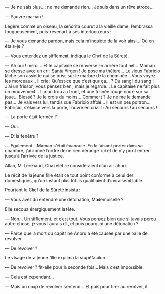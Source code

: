 — Je ne sais plus…; ne me demande rien… Je suis dans un rêve atroce…

— Pauvre maman !

Légère comme un oiseau, la señorita courut à la vieille dame, l’embrassa
fougueusement, puis-revenant à ses interlocuteurs :

— Je vous demande pardon, mais cela m’inquiète de la voir ainsi… Où en
étais-je ?

— Vous entendez un sifflement, indiqua le Chef de la Sûreté.

— Ah oui ! merci… Et le capitaine se renverse en arrière tout net… Maman
se dresse avec un cri : Santa Virgen ! Je pose ma théière… Le vieux Fabricio
lâche son assiette qui se brise sur le marbre de la cheminée… Vous voyez les morceaux… Il crie : Qu’est-ce que c’est que ça… ? Du sang ! du sang ! J’ai
un frisson, vous pensez bien ; mais je regarde… Le capitaine ne fait plus un
mouvement… Il a un trou au front, et une trainée rouge coule sur sa joue…
Blessé ? Je le crois du moins… Comment ? Je ne me le demande pas… Je vais
vers lui, tandis que Fabricio affolé… il est un peu poltron… Fabricio,
s’élance vers la porte, l’ouvre en criant : Au secours ! au secours !

— La porte était fermée ?

— Oui.

— Et la fenêtre ?

— Egalement… Maman s’était évanouie. En la faisant porter dans sa chambre,
j’ai donné l’ordre de ne rien déranger ici et de n’y point entrer jusqu’à
l’arrivée de la justice.

Allan, M. Lerenaud, Chazelet se considéraient d’un air ahuri.

Le récit de 1a jeune fille était de tout point conforme à celui des domestiques,
qu’un instant plus tôt ils qualifiaient d’invraisemblable.

Pourtant le Chef de la Sûreté insista :

— Vous avez dû entendre une détonation, Mademoiselle ?

Elle secoua énergiquement la tête.

— Non… Un sifflement, et c’est tout. Vous pensez bien que si j’avais perçu
autre chose, je vous l’aurais dit, et puis pourquoi une détonation ?

— Parce que la mort du capitaine Anoru a été causée par une balle de revolver.

— De revolver ?

Le visage de la jeune fille exprima la stupéfaction.

— De revolver ? fit-elle pour la seconde fois… Mais c’est impossible.

— Cela est cependant…

— Mais un coup de revolver s’entend… Et puis pour tirer au revolver, il
